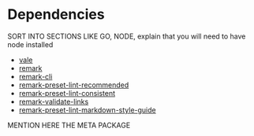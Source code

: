 # Dependencies

SORT INTO SECTIONS LIKE GO, NODE, explain that you will need to have node installed

- [vale](https://errata-ai.github.io/vale/ "Link to Vale linter")
- [remark](https://github.com/remarkjs/remark-lint "Link to remark")
- [remark-cli](https://www.npmjs.com/package/remark-cli "Link to remark-cli")
- [remark-preset-lint-recommended](https://www.npmjs.com/package/remark-preset-lint-recommended "Link to remark-preset-lint-recommended")
- [remark-preset-lint-consistent](https://www.npmjs.com/package/remark-preset-lint-consistent "Link to remark-preset-lint-consistent" )
- [remark-validate-links](https://github.com/remarkjs/remark-validate-links "Link to remark-validate-links")
- [remark-preset-lint-markdown-style-guide](https://www.npmjs.com/package/remark-preset-lint-markdown-style-guide "Link to remark-preset-lint-markdown-style-guide")

MENTION HERE THE META PACKAGE